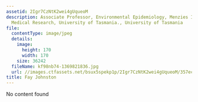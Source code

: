 ```yaml
---
assetid: 2Igr7CzNtK2wei4gUqueoM
description: Associate Professor, Environmental Epidemiology, Menzies Institute for
  Medical Research, University of Tasmania., University of Tasmania
file:
  contentType: image/jpeg
  details:
    image:
      height: 170
      width: 170
    size: 36242
  fileName: kf98nb74-1369821836.jpg
  url: //images.ctfassets.net/bsux5spekp1p/2Igr7CzNtK2wei4gUqueoM/357ec3b3f121e626f69f635cbf71b106/kf98nb74-1369821836.jpg
title: Fay Johnston
---
```

No content found